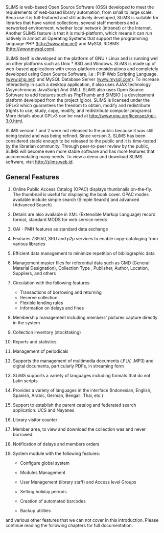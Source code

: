 SLiMS is web-based Open Source Software (OSS) developed to meet the requirements of web-based library automation, from small to large scale. Beca use it is full-featured and still actively developed, SLiMS is suitable for libraries that have varied collections, several staff members and a networked environment, whether local network (intranet) or the Internet. Another SLiMS feature is that it is multi-platform, which means it can run natively in almost all Operating Systems that support the programming language PHP (http://www.php.net) and MySQL RDBMS (http://www.mysql.com).

SLiMS itself is developed on the platform of GNU / Linux and is running well on other platforms such as Unix * BSD and Windows. SLiMS is made up of web-based applications with cross-platform considerations and completely developed using Open Source Software, i.e : PHP Web Scripting Language, (www.php.net) and MySQL Database Server (www.mysql.com). To increase interactivity in such a desktop application, it also uses AJAX technology (Asynchronous JavaScript And XML). SLiMS also uses Open Source Software to add features such as PhpThumb and SIMBIO ( a development platform developed from the project Igloo). SLiMS is licensed under the GPLv3 which guarantees the freedom to obtain, modify and redistribute (rights to use, study, copy, modify, and redistribute computer programs). More details about GPLv3 can be read at http://www.gnu.org/licenses/gpl-3.0.html.

SLiMS version 1 and 2 were not released to the public because it was still being tested and was being refined. Since version 3, SLiMS has been considered stable enough to be released to the public and it is time-tested by the librarian community. Through peer-to-peer review by the public, SLIMS will become even more stable software and has more features that accommodating many needs. To view a demo and download SLIMS software, visit http://slims.web.id.

## General Features

1. Online Public Access Catalog (OPAC) displays thumbnails on-the-fly. The thumbnail is useful for displaying the book cover. OPAC modes available include simple search (Simple Search) and advanced (Advanced Search)

2. Details are also available in XML (Extensible Markup Language) record format, standard MODS for web service needs

3. OAI - PMH features as standard data exchange

4. Features Z39.50, SRU and p2p services to enable copy-cataloging from various libraries

5. Efficient data management to minimize repetition of bibliographic data

6. Management master files for referential data such as GMD (General Material Designation), Collection Type , Publisher, Author, Location, Suppliers, and others

7. Circulation with the following features:
   - Transactions of borrowing and returning
   - Reserve collection
   - Flexible lending rules
   - Information on delays and fines
   
8. Membership management including members' pictures capture directly in the system

9. Collection inventory (stocktaking)

10. Reports and statistics

11. Management of periodicals

12. Supports the management of multimedia documents (.FLV, .MP3) and digital documents, particularly PDFs, in streaming form

13. SLiMS supports a variety of languages including formats that do not Latin scripts

14. Provides a variety of languages in the interface (Indonesian, English, Spanish, Arabic, German, Bengali, Thai, etc.)

15. Support to establish the parent catalog and federated search application: UCS and Nayanes

16. Library visitor counter

17. Member area, to view and download the collection was and never borrowed

18. Notification of delays and members orders

19. System module with the following features:

    - Configure global system

    - Modules Management

    - User Management (library staff) and Access level Groups

    - Setting holiday periods

    - Creation of automated barcodes

    - Backup utilities

and various other features that we can not cover in this introduction. Please continue reading the following chapters for full documentation.

